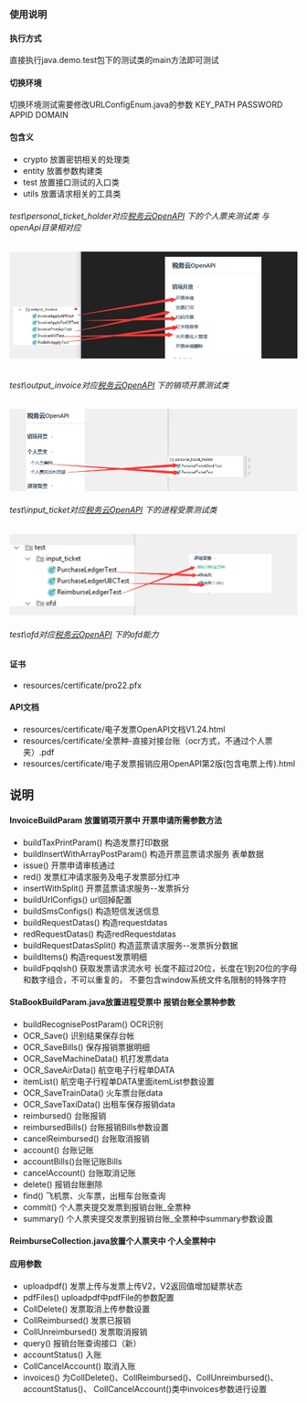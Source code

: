 ### 使用说明

#### 执行方式
直接执行java.demo.test包下的测试类的main方法即可测试

#### 切换环境
切换环境测试需要修改URLConfigEnum.java的参数 KEY_PATH PASSWORD APPID DOMAIN

#### 包含义
- crypto 放置密钥相关的处理类
- entity 放置参数构建类
- test 放置接口测试的入口类
- utils 放置请求相关的工具类

######  test\personal_ticket_holder对应[税务云OpenAPI](https://fapiao.yonyoucloud.com/apidoc/) 下的个人票夹测试类 与openApi目录相对应

###### ![20210518111304](pic\20210518111304.png)

######         test\output_invoice对应[税务云OpenAPI](https://fapiao.yonyoucloud.com/apidoc/) 下的销项开票测试类

![20210518112221](pic\20210518112221.png)

######        test\input_ticket对应[税务云OpenAPI](https://fapiao.yonyoucloud.com/apidoc/) 下的进程受票测试类

![20210518112034](pic\20210518112034.png)

######  test\ofd对应[税务云OpenAPI](https://fapiao.yonyoucloud.com/apidoc/) 下的ofd能力

#### 证书
- resources/certificate/pro22.pfx

#### API文档
- resources/certificate/电子发票OpenAPI文档V1.24.html
- resources/certificate/全票种-直接对接台账（ocr方式，不通过个人票夹）.pdf
- resources/certificate/电子发票报销应用OpenAPI第2版(包含电票上传).html
## 说明
#### InvoiceBuildParam 放置销项开票中 开票申请所需参数方法

- buildTaxPrintParam() 构造发票打印数据
- buildInsertWithArrayPostParam() 构造开票蓝票请求服务 表单数据
- issue() 开票申请审核通过
- red() 发票红冲请求服务及电子发票部分红冲
- insertWithSplit()   开票蓝票请求服务--发票拆分
- buildUrlConfigs()  url回掉配置
- buildSmsConfigs()  构造短信发送信息
- buildRequestDatas() 构造requestdatas
- redRequestDatas()  构造redRequestdatas
- buildRequestDatasSplit()  构造蓝票请求服务--发票拆分数据
- buildItems() 构造request发票明细
- buildFpqqlsh() 获取发票请求流水号
长度不超过20位，长度在1到20位的字母和数字组合，不可以重复的，
不要包含window系统文件名限制的特殊字符


#### StaBookBuildParam.java放置进程受票中 报销台账全票种参数

- buildRecognisePostParam()  OCR识别
-  OCR_Save() 识别结果保存台帐
- OCR_SaveBills() 保存报销票据明细
- OCR_SaveMachineData() 机打发票data
- OCR_SaveAirData() 航空电子行程单DATA
- itemList() 航空电子行程单DATA里面itemList参数设置
- OCR_SaveTrainData() 火车票台账data
- OCR_SaveTaxiData() 出租车保存报销data
- reimbursed() 台账报销
-  reimbursedBills() 台账报销Bills参数设置
- cancelReimbursed() 台账取消报销
- account() 台账记账
- accountBills()台账记账Bills
- cancelAccount() 台账取消记账
- delete() 报销台账删除
- find()   飞机票、火车票，出租车台账查询
- commit() 个人票夹提交发票到报销台账_全票种
- summary() 个人票夹提交发票到报销台账_全票种中summary参数设置

#### ReimburseCollection.java放置个人票夹中 个人全票种中







#### 应用参数

-  uploadpdf()  发票上传与发票上传V2，V2返回值增加疑票状态
-  pdfFiles() uploadpdf中pdfFile的参数配置
-  CollDelete() 发票取消上传参数设置
-  CollReimbursed() 发票已报销
-  CollUnreimbursed() 发票取消报销
-  query() 报销台账查询接口（新）
-  accountStatus()   入账
-  CollCancelAccount() 取消入账
-  invoices() 为CollDelete()、CollReimbursed()、CollUnreimbursed()、accountStatus()、 
CollCancelAccount()类中invoices参数进行设置